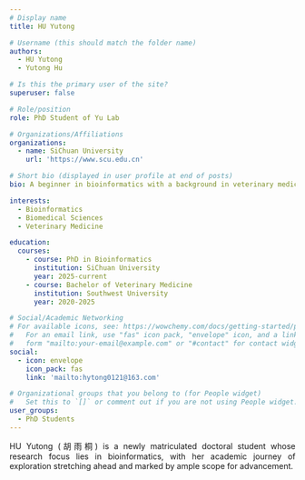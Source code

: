 ```yaml
---
# Display name
title: HU Yutong

# Username (this should match the folder name)
authors:
  - HU Yutong
  - Yutong Hu

# Is this the primary user of the site?
superuser: false

# Role/position
role: PhD Student of Yu Lab

# Organizations/Affiliations
organizations:
  - name: SiChuan University
    url: 'https://www.scu.edu.cn'

# Short bio (displayed in user profile at end of posts)
bio: A beginner in bioinformatics with a background in veterinary medicine.

interests:
  - Bioinformatics
  - Biomedical Sciences
  - Veterinary Medicine

education:
  courses:
    - course: PhD in Bioinformatics
      institution: SiChuan University
      year: 2025-current
    - course: Bachelor of Veterinary Medicine
      institution: Southwest University
      year: 2020-2025

# Social/Academic Networking
# For available icons, see: https://wowchemy.com/docs/getting-started/page-builder/#icons
#   For an email link, use "fas" icon pack, "envelope" icon, and a link in the
#   form "mailto:your-email@example.com" or "#contact" for contact widget.
social:
  - icon: envelope
    icon_pack: fas
    link: 'mailto:hytong0121@163.com'

# Organizational groups that you belong to (for People widget)
#   Set this to `[]` or comment out if you are not using People widget.
user_groups:
  - PhD Students
---
```

<div style="text-align: justify;">

HU Yutong (胡雨桐) is a newly matriculated doctoral student whose research focus lies in bioinformatics, with her academic journey of exploration stretching ahead and marked by ample scope for advancement.

</div>
